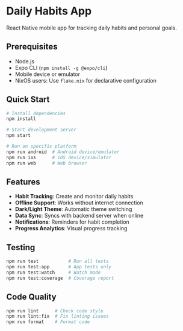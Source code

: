 # Daily Habits App

React Native mobile app for tracking daily habits and personal goals.

## Prerequisites

- Node.js
- Expo CLI (`npm install -g @expo/cli`)
- Mobile device or emulator
- NixOS users: Use `flake.nix` for declarative configuration

## Quick Start

```bash
# Install dependencies
npm install

# Start development server
npm start

# Run on specific platform
npm run android  # Android device/emulator
npm run ios      # iOS device/simulator
npm run web      # Web browser
```

## Features

- **Habit Tracking**: Create and monitor daily habits
- **Offline Support**: Works without internet connection
- **Dark/Light Theme**: Automatic theme switching
- **Data Sync**: Syncs with backend server when online
- **Notifications**: Reminders for habit completion
- **Progress Analytics**: Visual progress tracking

## Testing

```bash
npm run test           # Run all tests
npm run test:app       # App tests only
npm run test:watch     # Watch mode
npm run test:coverage  # Coverage report
```

## Code Quality

```bash
npm run lint      # Check code style
npm run lint:fix  # Fix linting issues
npm run format    # Format code
``` 